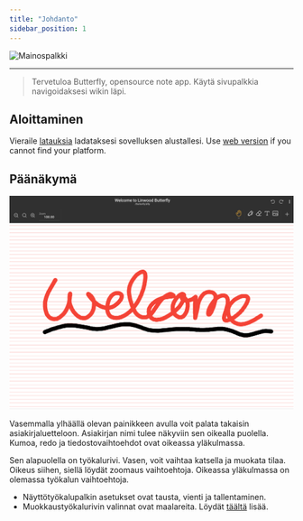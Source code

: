 ```yaml
---
title: "Johdanto"
sidebar_position: 1
---
```


![Mainospalkki](/img/banner.png)

---

> Tervetuloa Butterfly, opensource note app. Käytä sivupalkkia navigoidaksesi wikin läpi.

## Aloittaminen

Vieraile [latauksia](/downloads) ladataksesi sovelluksen alustallesi. Use [web version](https://web.butterfly.linwood.dev) if you cannot find your platform.

## Päänäkymä

![Päänäkymä](main.png)

Vasemmalla ylhäällä olevan painikkeen avulla voit palata takaisin asiakirjaluetteloon. Asiakirjan nimi tulee näkyviin sen oikealla puolella. Kumoa, redo ja tiedostovaihtoehdot ovat oikeassa yläkulmassa.

Sen alapuolella on työkalurivi. Vasen, voit vaihtaa katsella ja muokata tilaa. Oikeus siihen, siellä löydät zoomaus vaihtoehtoja. Oikeassa yläkulmassa on olemassa työkalun vaihtoehtoja.

- Näyttötyökalupalkin asetukset ovat tausta, vienti ja tallentaminen.
- Muokkaustyökalurivin valinnat ovat maalareita. Löydät [täältä](background/intro) lisää.
